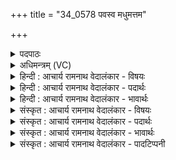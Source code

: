 +++
title = "34_0578 पवस्व मधुमत्तम"

+++
<details><summary>पदपाठः</summary>

प꣡व꣢꣯स्व। म꣡धु꣢꣯मत्तमः। इ꣡न्द्रा꣢꣯य। सो꣣म। क्रतुवि꣡त्त꣢मः। क्र꣣तु। वि꣡त्त꣢꣯मः। म꣡दः꣢꣯। म꣡हि꣢꣯। द्यु꣣क्ष꣡त꣢मः। द्यु꣣क्ष꣡। तमः꣢꣯। म꣡दः꣢꣯। ५७८।
</details>

<details><summary>अधिमन्त्रम् (VC)</summary>

- पवमानः सोमः
- गौरवीतिः शाक्त्यः
- ककुप्
- ऋषभः
- पावमानं काण्डम्
</details>

<details><summary>हिन्दी : आचार्य रामनाथ वेदालंकार - विषयः</summary>

प्रथम मन्त्र में सोम परमात्मा से प्रार्थना की गयी है।
</details>

<details><summary>हिन्दी : आचार्य रामनाथ वेदालंकार - पदार्थः</summary>

पदार्थान्वयभाषाः -  हे (सोम) आनन्दरसागार परमात्मन् ! (मधुमत्तमः) सबसे अधिक मधुर, (क्रतुवित्तमः) सबसे अधिक प्रज्ञा और कर्म को प्राप्त करानेवाले, और (मदः) हर्षप्रदाता आप (इन्द्राय) मेरे आत्मा के लिए (पवस्व) आनन्द-रस को प्रवाहित कीजिए। (मदः) आपसे दिया हुआ आनन्द (महि) अत्यधिक (द्युक्षतमः) तेज का निवास करानेवाला होता है ॥१॥ इस मन्त्र में ‘तमो मदः’ की आवृत्ति में यमक अलङ्कार है। ‘तम, तमो, तमो’ में वृत्त्यनुप्रास है ॥१॥
</details>

<details><summary>हिन्दी : आचार्य रामनाथ वेदालंकार - भावार्थः</summary>

भावार्थभाषाः -  अत्यन्त मधुर, ज्ञान तथा कर्म के उपदेशक, आनन्ददाता परमात्मा का ध्यान कर-करके योगीजन अपार आनन्दरस से परिपूर्ण हो जाते हैं ॥१॥
</details>

<details><summary>संस्कृत : आचार्य रामनाथ वेदालंकार - विषयः</summary>

तत्राद्ये मन्त्रे सोमं परमात्मानं प्रार्थयते।
</details>

<details><summary>संस्कृत : आचार्य रामनाथ वेदालंकार - पदार्थः</summary>

पदार्थान्वयभाषाः -  हे (सोम) आनन्दरसागार परमात्मन् ! (मधुमत्तमः) अतिशयेन मधुरः, (क्रतुवित्तमः) अतिशयेन कर्मणः प्रज्ञायाश्च लम्भकः (मदः) हर्षकरश्च त्वम् (इन्द्राय) मदीयाय आत्मने (पवस्व) प्रस्रव, आनन्दरसं प्रवाहय। (मदः) त्वज्जनितः आनन्दः (महि) अत्यर्थम्। महि यथा स्यात्तथेति क्रियाविशेषणमेतत्। (द्युक्षतमः) अतिशयेन तेजसो निवासकः भवति। द्यां दीप्तिं क्षाययति निवासयतीति द्युक्षः, अतिशयेन द्युक्षः द्युक्षतमः ॥१॥ ‘तमो मदः’ इत्यस्यावृत्तौ यमकालङ्कारः। ‘तम, तमो, तमो’ इत्यत्र च वृत्त्यनुप्रासः ॥१॥
</details>

<details><summary>संस्कृत : आचार्य रामनाथ वेदालंकार - भावार्थः</summary>

भावार्थभाषाः -  मधुरमधुरं ज्ञानकर्मोपदेष्टारमानन्दप्रदं परमात्मानं ध्यायं ध्यायं योगिनो निरतिशयानन्दरसनिर्भरा जायन्ते ॥१॥
</details>

<details><summary>संस्कृत : आचार्य रामनाथ वेदालंकार - पादटिप्पनी</summary>

टिप्पणी:   १. वैदिकयन्त्रालयमुद्रितायां सामसंहितायां तु अष्टम्या उरुराङ्गिरसः ऋषिर्निर्दिष्टः। २. ऋ० ९।१०८।१, साम० ६९२।
</details>
